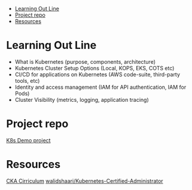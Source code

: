 - [Learning Out Line](#learning-out-line)
- [Project repo](#project-repo)
- [Resources](#resources)

# Learning Out Line

 - What is Kubernetes (purpose, components, architecture)
 - Kubernetes Cluster Setup Options (Local, KOPS, EKS, COTS etc)
 - CI/CD for applications on Kubernetes (AWS code-suite, third-party tools, etc)
 - Identity and access management (IAM for API authentication, IAM for Pods)
 - Cluster Visibility (metrics, logging, application tracing)

# Project repo

[K8s Demo project](https://github.com/WesleyCharlesBlake/k8s-demo)

# Resources

[CKA Cirriculum](https://github.com/cncf/curriculum/blob/master/certified_kubernetes_administrator_exam_v1.9.0.pdf)
[walidshaari/Kubernetes-Certified-Administrator](https://github.com/walidshaari/Kubernetes-Certified-Administrator)
